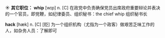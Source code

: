 ☀ <span class="category">**其它职位：**</span>
<span class="vocabulary">**whip**</span> [wɪp]
<span class="definition">n. [C] 在政党中负责确保党员出席政府重要辩论并表决的一个官员，即党鞭，如纪律委员、组织秘书：</span>the chief whip 组织秘书长
           
<span class="vocabulary">**hack**</span> [hæk]
<span class="definition">n. [C] [贬] 为一个组织机构（尤指为一个政客）做艰苦乏味工作的人，如杂务人员：</span>了解即可


